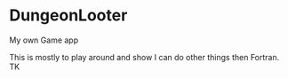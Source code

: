 # DungeonLooter
My own Game app

This is mostly to play around and show I can do other things then Fortran. TK
